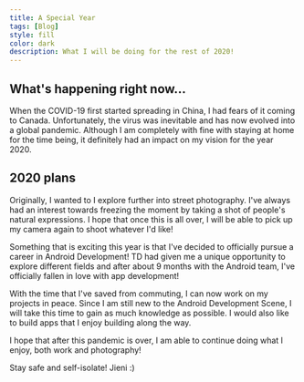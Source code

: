 ```yaml
---
title: A Special Year
tags: [Blog]
style: fill
color: dark
description: What I will be doing for the rest of 2020!
---
```

## What's happening right now...
When the COVID-19 first started spreading in China, I had fears of it coming to Canada. Unfortunately, the virus was 
inevitable and has now evolved into a global pandemic. Although I am completely with fine with staying at home for the 
time being, it definitely had an impact on my vision for the year 2020. 

## 2020 plans
Originally, I wanted to I explore further into street photography. I've always had an interest towards freezing the moment
by taking a shot of people's natural expressions. I hope that once this is all over, I will be able to pick up my camera
again to shoot whatever I'd like! 

Something that is exciting this year is that I've decided to officially pursue a career in Android Development! TD had given
me a unique opportunity to explore different fields and after about 9 months with the Android team, I've officially fallen
in love with app development!

With the time that I've saved from commuting, I can now work on my projects in peace. Since I am still new to the Android 
Development Scene, I will take this time to gain as much knowledge as possible. I would also like to build apps that
I enjoy building along the way. 

I hope that after this pandemic is over, I am able to continue doing what I enjoy, both work and photography!

Stay safe and self-isolate! 
Jieni :)